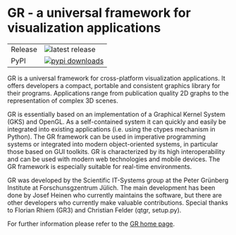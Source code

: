 GR - a universal framework for visualization applications
=========================================================

<table>
<tr>
  <td>Release</td> 
  <td><img src="https://pypip.in/v/gr/badge.png" alt="latest release" /></td>
</tr>
<tr>
  <td>PyPI</td>  
  <td>
    <a href="https://pypi.python.org/pypi/gr/">
    <img src="https://pypip.in/download/gr/badge.png?period=month" alt="pypi downloads" />
    </a>
  </td>
</tr>
</table>


GR is a universal framework for cross-platform visualization applications.
It offers developers a compact, portable and consistent graphics library for
their programs. Applications range from publication quality 2D graphs to the
representation of complex 3D scenes.

GR is essentially based on an implementation of a Graphical Kernel System (GKS)
and OpenGL. As a self-contained system it can quickly and easily be integrated
into existing applications (i.e. using the ctypes mechanism in Python).
The GR framework can be used in imperative programming systems or integrated
into modern object-oriented systems, in particular those based on GUI toolkits.
GR is characterized by its high interoperability and can be used with modern
web technologies and mobile devices. The GR framework is especially suitable
for real-time environments.

GR was developed by the Scientific IT-Systems group at the Peter Grünberg
Institute at Forschunsgzentrum Jülich. The main development has been done
by Josef Heinen who currently maintains the software, but there are other
developers who currently make valuable contributions. Special thanks to
Florian Rhiem (GR3) and Christian Felder (qtgr, setup.py).

For further information please refer to the [GR home page](http://gr-framework.org).